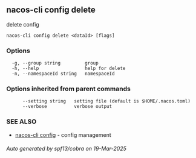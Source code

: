 ## nacos-cli config delete

delete config

```
nacos-cli config delete <dataId> [flags]
```

### Options

```
  -g, --group string         group
  -h, --help                 help for delete
  -n, --namespaceId string   namespaceId
```

### Options inherited from parent commands

```
      --setting string   setting file (default is $HOME/.nacos.toml)
      --verbose          verbose output
```

### SEE ALSO

* [nacos-cli config](nacos-cli_config.md)	 - config management

###### Auto generated by spf13/cobra on 19-Mar-2025

